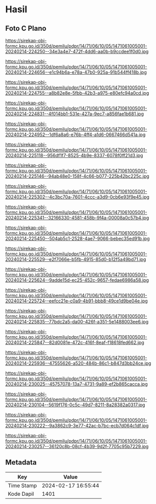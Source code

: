 # Hasil

## Foto C Plano

https://sirekap-obj-formc.kpu.go.id/350d/pemilu/pdpr/14/71/06/10/05/1471061005001-20240214-224250--34e3a4e7-472f-4dd6-aa0b-b9ccdee1f0d0.jpg

https://sirekap-obj-formc.kpu.go.id/350d/pemilu/pdpr/14/71/06/10/05/1471061005001-20240214-224656--e1c94b6a-e78a-47b0-925a-91b544ff418b.jpg

https://sirekap-obj-formc.kpu.go.id/350d/pemilu/pdpr/14/71/06/10/05/1471061005001-20240214-224755--a8b82e8e-5fbb-42b3-a975-e80efc94a0cd.jpg

https://sirekap-obj-formc.kpu.go.id/350d/pemilu/pdpr/14/71/06/10/05/1471061005001-20240214-224831--4f014bb1-531e-427a-9ec7-a856fae1b681.jpg

https://sirekap-obj-formc.kpu.go.id/350d/pemilu/pdpr/14/71/06/10/05/1471061005001-20240214-224952--1df6a8a6-e76b-4ff4-a1d6-0667466d541a.jpg

https://sirekap-obj-formc.kpu.go.id/350d/pemilu/pdpr/14/71/06/10/05/1471061005001-20240214-225118--956df1f7-8525-4b9e-8337-6078f0ff21d3.jpg

https://sirekap-obj-formc.kpu.go.id/350d/pemilu/pdpr/14/71/06/10/05/1471061005001-20240214-225146--94ab48e0-158f-4c66-b077-225b42bc225c.jpg

https://sirekap-obj-formc.kpu.go.id/350d/pemilu/pdpr/14/71/06/10/05/1471061005001-20240214-225302--4c3bc70a-7601-4ccc-a3d9-0cb6e93f9e45.jpg

https://sirekap-obj-formc.kpu.go.id/350d/pemilu/pdpr/14/71/06/10/05/1471061005001-20240214-225341--32166330-4581-458b-9f4a-00008a0c57b4.jpg

https://sirekap-obj-formc.kpu.go.id/350d/pemilu/pdpr/14/71/06/10/05/1471061005001-20240214-225450--504ab5c1-2528-4ae7-9066-bebec35ed91b.jpg

https://sirekap-obj-formc.kpu.go.id/350d/pemilu/pdpr/14/71/06/10/05/1471061005001-20240214-225529--e2f7066e-b5fb-4915-85d0-b12f5a49bd71.jpg

https://sirekap-obj-formc.kpu.go.id/350d/pemilu/pdpr/14/71/06/10/05/1471061005001-20240214-225624--9adde15d-ec25-452c-9657-fedae6986a58.jpg

https://sirekap-obj-formc.kpu.go.id/350d/pemilu/pdpr/14/71/06/10/05/1471061005001-20240214-225724--eefcc21e-c0a9-4b91-bbb8-49ce1d9be04e.jpg

https://sirekap-obj-formc.kpu.go.id/350d/pemilu/pdpr/14/71/06/10/05/1471061005001-20240214-225835--77bdc2a5-da00-426f-a351-5e1488003ee6.jpg

https://sirekap-obj-formc.kpu.go.id/350d/pemilu/pdpr/14/71/06/10/05/1471061005001-20240214-225847--82d0081e-472c-416f-8eaf-f18618fed662.jpg

https://sirekap-obj-formc.kpu.go.id/350d/pemilu/pdpr/14/71/06/10/05/1471061005001-20240214-225936--47555626-a520-484b-86c1-b847d3bb24ce.jpg

https://sirekap-obj-formc.kpu.go.id/350d/pemilu/pdpr/14/71/06/10/05/1471061005001-20240214-230025--45757078-13a7-4731-9a89-ef2b865cacca.jpg

https://sirekap-obj-formc.kpu.go.id/350d/pemilu/pdpr/14/71/06/10/05/1471061005001-20240214-230104--5619f176-0c5c-49d7-8211-8a28382a0317.jpg

https://sirekap-obj-formc.kpu.go.id/350d/pemilu/pdpr/14/71/06/10/05/1471061005001-20240214-230222--9a3862c9-3e77-42ac-b7bc-ecb7d064c1df.jpg

https://sirekap-obj-formc.kpu.go.id/350d/pemilu/pdpr/14/71/06/10/05/1471061005001-20240214-230257--36120c8b-08cf-4b39-9d2f-7705c95b7229.jpg


## Metadata

| Key        | Value               |
| ---------- | ------------------- |
| Time Stamp | 2024-02-17 16:55:44 |
| Kode Dapil | 1401                |



